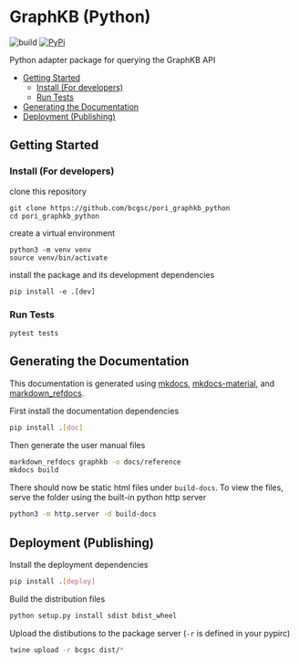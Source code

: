 
# GraphKB (Python)

![build](https://github.com/bcgsc/pori_graphkb_python/workflows/build/badge.svg) [![PyPi](https://img.shields.io/pypi/v/graphkb.svg)](https://pypi.org/project/graphkb)

Python adapter package for querying the GraphKB API

- [Getting Started](#getting-started)
  - [Install (For developers)](#install-for-developers)
  - [Run Tests](#run-tests)
- [Generating the Documentation](#generating-the-documentation)
- [Deployment (Publishing)](#deployment-publishing)

## Getting Started

### Install (For developers)

clone this repository

```
git clone https://github.com/bcgsc/pori_graphkb_python
cd pori_graphkb_python
```

create a virtual environment

```
python3 -m venv venv
source venv/bin/activate
```

install the package and its development dependencies

```
pip install -e .[dev]
```

### Run Tests

```
pytest tests
```

## Generating the Documentation

This documentation is generated using [mkdocs](https://www.mkdocs.org), [mkdocs-material](https://pypi.org/project/mkdocs-material), and [markdown_refdocs](https://pypi.org/project/markdown-refdocs).

First install the documentation dependencies

```bash
pip install .[doc]
```

Then generate the user manual files

```bash
markdown_refdocs graphkb -o docs/reference
mkdocs build
```

There should now be static html files under `build-docs`. To view the files, serve the folder using
the built-in python http server

```bash
python3 -m http.server -d build-docs
```

## Deployment (Publishing)

Install the deployment dependencies

```bash
pip install .[deploy]
```

Build the distribution files

```bash
python setup.py install sdist bdist_wheel
```

Upload the distibutions to the package server (`-r` is defined in your pypirc)

```bash
twine upload -r bcgsc dist/*
```
